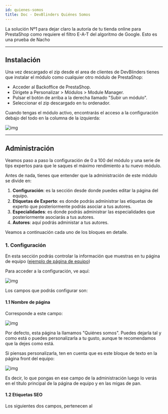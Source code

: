 ```yaml
---
id: quienes-somos
title: Doc - DevBlinders Quiénes Somos
---
```


La solución Nº1 para dejar claro la autoría de tu tienda online para PrestaShop como requiere el filtro E-A-T del algoritmo de Google.
Esto es una prueba de Nacho

---

## Instalación
Una vez descargado el zip desde el area de clientes de DevBlinders tienes que instalar el módulo como cualquier otro módulo de PrestaShop:

- Acceder al Backoffice de PrestaShop.
- Dirigete a Personalizar > Módulos > Module Manager.
- Pulsar el botón de arriba a la derecha llamado "Subir un módulo".
- Seleccionar el zip descargado en tu ordenador.

Cuando tengas el módulo activo, encontrarás el acceso a la configuración debajo del todo en la columna de la izquierda:

![img](https://devblinders.com/img/cms/documentaciones/quienes-somos/quienes-somos-acceso.jpg)

---

## Administración
Veamos paso a paso la configuración de 0 a 100 del módulo y una serie de tips expertos para que le saques el máximo rendimiento a tu nuevo módulo. 

Antes de nada, tienes que entender que la administración de este módulo se divide en: 

1. **Configuración**: es la sección desde donde puedes editar la página del equipo. 
1. **Etiquetas de Experto**: es donde podrás administrar las etiquetas de experto que posteriormente podrás asociar a tus autores. 
1. **Especialidades**: es donde podrás administrar las especialidades que posteriormente asociarás a tus autores. 
1. **Autores**: aquí podrás administar a tus autores.

Veamos a continuación cada uno de los bloques en detalle. 

### 1. Configuración
En esta sección podrás controlar la información que muestras en tu página de equipo ([ejemplo de página de equipo](https://devblinders.com/es/quienes-somos/))

Para acceder a la configuración, ve aquí:

![img](https://devblinders.com/img/cms/documentaciones/quienes-somos/configuracion-admin.jpg)

Los campos que podrás configurar son: 

#### 1.1 Nombre de página
Corresponde a este campo: 

![img](https://devblinders.com/img/cms/documentaciones/quienes-somos/admin-nombre-pagina.jpg)

Por defecto, esta página la llamamos "Quiénes somos". Puedes dejarla tal y como está o puedes personalizarla a tu gusto, aunque te recomendamos que la dejes como está. 

Si piensas personalizarla, ten en cuenta que es este bloque de texto en la página front del equipo:

![img](https://devblinders.com/img/cms/documentaciones/quienes-somos/nombre-quienes-somos-pagina.jpg)

Es decir, lo que pongas en ese campo de la administración luego lo verás en el título principal de la página de equipo y en las migas de pan.

#### 1.2 Etiquetas SEO
Los siguientes dos campos, pertenecen al <title> y <meta name="description">, dos de las etiquetas SEO que más tienes que cuidar. 

Hablamos de estos dos campos:

![img](https://devblinders.com/img/cms/documentaciones/quienes-somos/metas-quienes-somos.jpg)

Si quieres saber más sobre cómo escribir un buen title y description, [puedes consultar este artículo de Google](https://developers.google.com/search/docs/advanced/appearance/good-titles-snippets). 

:::tip

En vez de escribir las etiquetas en la administración del PrestaShop, puedes primero escribirlo visualizándolo en un [simulador de snippet en la SERP como este de nuestros amigos de Sistrix](https://app.sistrix.com/en/serp-snippet-generator) y cuando veas que están con la dimensión correcta tanto para mobile como para desktop, lo copias y lo pegas en tu PrestaShop.

:::
  
#### 1.3 URL
El siguiente campo es para poder customizar tu URL. Por defecto, se llamará "quienes-somos".

![img](https://devblinders.com/img/cms/documentaciones/quienes-somos/url-quienes-somos.jpg)

:::caution

Mucho cuidado con cambiar la URL. Si editas este campo y Google ya conoce tu página de Quiénes somos, ten en cuenta que afectará tanto a la URL del equipo como a la de cada autor por individual. Si tienes que cambiarla, recuerda hacer una redirección 301 de las URLs antiguas a las nuevas.

:::


#### 1.4 Descripción corta
La descripción corta en la parte pública será el bloque de texto que se verá encima del listado de autores. 

En la administración corresponde a:

![img](https://devblinders.com/img/cms/documentaciones/quienes-somos/desc-corta-quienes-somos.jpg)

Como ves, puedes editarlo de manera cómoda con el mismo editor HTML que tienes en fichas de producto o categorías. Podrás añadir contenido, estilos, imágenes, vídeos...

En la parte pública, corresponde a este bloque: 

![img](https://devblinders.com/img/cms/documentaciones/quienes-somos/desc-corta-front.jpg)

:::tip

No metas mucho contenido en este bloque, piensa en lo largo que se verá en el móvil. Tienes que mostrar a tu equipo cuanto antes, si quieres meter una descripción más extensa usa el campo de "descripción larga". 

:::


### 2. Etiquetas de experto

Para acceder a las etiquetas de experto, ve aquí:

![img](https://devblinders.com/img/cms/documentaciones/quienes-somos/expert-tags-admin.jpg)

Desde aquí podrás visualizar todas tus etiquetas de expertos. Podrás crear nuevas o editar, eliminar o desactivar/activar las que ya tengas creadas. 

Para crear una nueva etiqueta de experto o editar alguna existente tendrás que gestionar los mismos campos. Así tiene que mostrarse tu pantalla cuando le des a crear una nueva etiqueta: 

![img](https://devblinders.com/img/cms/documentaciones/quienes-somos/nueva-etiqueta_1.jpg)

Simplemente tendrás que rellenar el texto que quieres que muestre tu etiqueta en la página de autor. 

Ejemplo de etiqueta de experto en página de autor: 

![img](https://devblinders.com/img/cms/documentaciones/quienes-somos/etiqueta-front.jpg)

De momento, sólo estás gestionando tus etiquetas. En el **capítulo 4. Autores** veremos cómo hacer para que salga la etiqueta que se seleccione en el autor que se quiera.


### 3. Especialidades
Para acceder a las especialidades, ve aquí:

![img](https://devblinders.com/img/cms/documentaciones/quienes-somos/especialdiades-expertos-quienessomos.jpg)

Desde esta sección podrás gestionar todas las especialidades que posteriomente asociaremos a los autores. Como siempre, podrás crear, editar, eliminar y desactivar cada una de ellas. 

Cuando le des a crear una nueva funcionalidad, verás la siguiente pantalla en la que simplemente tienes que rellenar el nombre de la especialidad:

![img](https://devblinders.com/img/cms/documentaciones/quienes-somos/nueva-especialidad.jpg)

Una vez rellenadas y asociadas a un autor, en la parte pública se verá así:

![img](https://devblinders.com/img/cms/documentaciones/quienes-somos/especialidades-front.jpg)

De nuevo recordarte que en esta sección sólo estas gestionando tus especialidades. Es en el **capítulo 4. Autores** donde veremos cómo asociar especialidades a Autores.


### 4. Autores

Esta es sin duda la sección donde más te tienes que esforzar. Veamos cada uno de los campos posibles a rellenar con detalle. 

Para acceder a tus autores,  tendrás que ir a:

![img](https://devblinders.com/img/cms/documentaciones/quienes-somos/autores-admin.jpg)

Desde aquí vas a poder crear, modificar, desactivar, eliminar y ordenar a tus autores. 

#### 4.1 Nombre y e-mail del autor

Ambos campos son obligatorios.

![img](https://devblinders.com/img/cms/documentaciones/quienes-somos/nombre-y-email.jpg)

El e-mail no se mostrará visualmente, el cliente no tiene manera de saber el e-mail del autor. Pero el nombre si que sale visualmente, se ve en:

![img](https://devblinders.com/img/cms/documentaciones/quienes-somos/nombre-front.jpg)


#### 4.2 Cargo en la empresa

Este campo también es obligatorio:

![img](https://devblinders.com/img/cms/documentaciones/quienes-somos/cargo-empresa-back.jpg)

En la parte pública se visualiza en dos secciones: 

**1 En la página de autor**

![img](https://devblinders.com/img/cms/documentaciones/quienes-somos/cargo-empresa-front.jpg)

**2 En el listado de la página de autores **

![img](https://devblinders.com/img/cms/documentaciones/quienes-somos/cargo-empresa-front-listado.jpg)

#### 4.3 Nº de colegiado

---

## Multi idioma

---

## Personalización CSS

---

## FAQ

---

## Recursos externos relacionados

